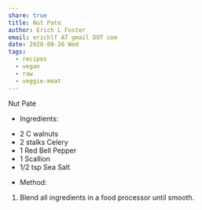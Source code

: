 ```yaml
---
share: true
title: Nut Pate
author: Erich L Foster
email: erichlf AT gmail DOT com
date: 2020-08-26 Wed
tags:
  - recipes
  - vegan
  - raw
  - veggie-meat
---
```

Nut Pate
* Ingredients:
- 2 C walnuts
- 2 stalks Celery
- 1 Red Bell Pepper
- 1 Scallion
- 1/2 tsp Sea Salt

* Method:
1. Blend all ingredients in a food processor until smooth.
